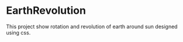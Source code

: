 # EarthRevolution
This project show rotation and revolution of earth around sun designed using css.
